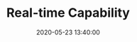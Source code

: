 ---
layout: inner 
position: left
title: 'Real-time Capability '
date: 2020-05-23 13:40:00
categories: development
tags: 
featured_image: 'img/posts/ARES_race_screen_2.png'
project_link: ''
button_icon: ''
button_text: ''
lead_text: "Ares is capable of providing real-time data feedback with alerts and personal configurations to their user’s personal system. This provides an effective way for pit admins and team technicians to look for different data outputs while vehicle is on the tracks, either practicing or competing."
description_image: ''

---